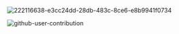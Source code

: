 ![222116638-e3cc24dd-28db-483c-8ce6-e8b9941f0734](https://github.com/Memes1125/memes/assets/73619063/2ead7317-70a8-4d2f-b934-14787dd80d67)

![github-user-contribution](https://github.com/Memes1125/memes/assets/73619063/59811d8a-e872-48d1-81ed-75b9910be863)
